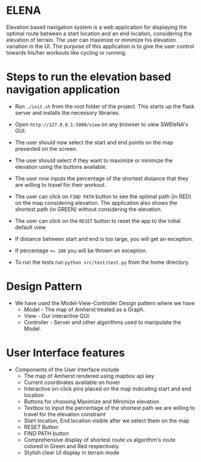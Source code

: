 # ELENA
Elevation based navigation system is a web application for displaying the optimal route between a start location and an end location, considering the elevation of terrain. The user can maximize or minimize his elevation variation in the UI. The purpose of this application is to give the user control towards his/her workouts like cycling or running. 

# Steps to run the elevation based navigation application

- Run ```./init.sh``` from the root folder of the project. This starts up the flask server and installs the necessory libraries.
- Open `http://127.0.0.1:5000/view` on any browser to view SWEleNA's GUI.

- The user should now select the start and end points on the map presented on the screen.
- The user should select if they want to maximize or minimize the elevation using the buttons available.
- The user now inputs the percentage of the shortest distance that they are willing to travel for their workout.
- The user can click on `FIND PATH` button to see the optimal path (in RED) on the map considering elevation. The application also shows the shortest path (in GREEN) without considering the elevation.
- The user can click on the `RESET` button to reset the app to the initial default view.
- If distance between start and end is too large, you will get an exception.
- If percentage `<= 100` you will be thrown an exception.

- To run the tests run `python src/test/test.py` from the home directory.


# Design Pattern 
- We have used the Model-View-Controller Design pattern where we have 
    - Model - The map of Amherst treated as a Graph. 
    - View - Our interactive GUI.
    - Controller - Server and other algorithms used to manipulate the Model.

# User Interface features
- Components of the User Interface include
    - The map of Amherst rendered using mapbox api key
    - Current coordinates available on hover
    - Interactive on-click pins placed on the map indicating start and end location
    - Buttons for choosing Maximize and Minimize elevation
    - Textbox to input the percentage of the shortest path we are willing to travel for the elevation constraint
    - Start location, End location visible after we select them on the map
    - RESET Button
    - FIND PATH button
    - Comprehensive display of shortest route vs algorithm's route colored in Green and Red respectively.
    - Stylish clear UI display in terrain mode